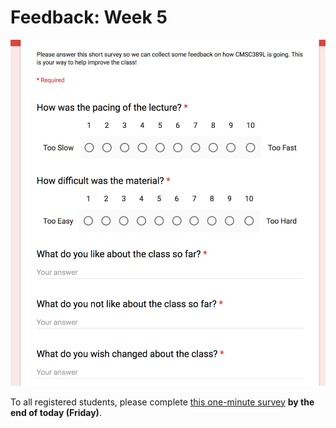 # Feedback: Week 5

[![Feedback Survey](../../media/feedback/feedback-extended-no-cl.png)](http://ter.ps/389L5)

To all registered students, please complete [this one-minute survey](http://ter.ps/389L5) **by the end of today (Friday)**.
